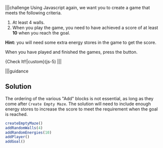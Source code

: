 |||challenge
Using Javascript again, we want you to create a game that meets the following criteria.

1. At least 4 walls.
1. When you play the game, you need to have achieved a score of at least **10** when you reach the goal.

**Hint:** you will need some extra energy stores in the game to get the score.

When you have played and finished the games, press the button.

{Check It!!|custom}(js-5)
|||


|||guidance
## Solution

The ordering of the various "Add" blocks is not essential, as long as they come after `Create Empty Maze`. The solution will need to include enough energy stores to increase the score to meet the requirement when the goal is reached.

```javascript
createEmptyMaze()
addRandomWalls(4)
addRandomEnergies(10)
addPlayer()
addGoal()
```